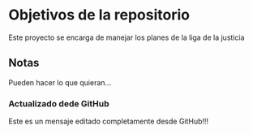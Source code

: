 # Objetivos de la repositorio

Este proyecto se encarga de manejar los planes de la liga de la justicia


## Notas
Pueden hacer lo que quieran...

### Actualizado dede GitHub 
Este es un mensaje editado completamente desde GitHub!!!
